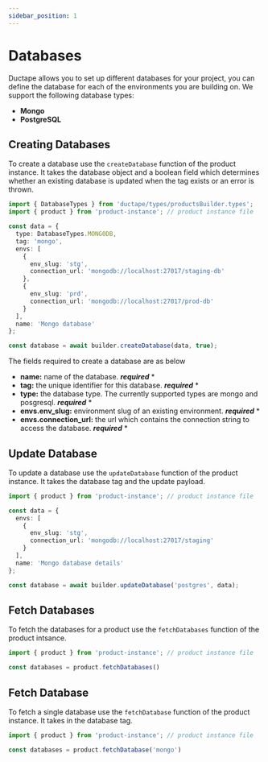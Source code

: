 ```yaml
---
sidebar_position: 1
---
```


# Databases

Ductape allows you to set up different databases for your project, you can define the database for each of the environments you are building on. We support the following database types:

- **Mongo**
- **PostgreSQL**

## Creating Databases

To create a database use the `createDatabase` function of the product instance. It takes the database object and a boolean field which determines whether an existing database is updated when the tag exists or an error is thrown.

```typescript
import { DatabaseTypes } from 'ductape/types/productsBuilder.types';
import { product } from 'product-instance'; // product instance file

const data = {
  type: DatabaseTypes.MONG0DB,
  tag: 'mongo',
  envs: [
    {
      env_slug: 'stg',
      connection_url: 'mongodb://localhost:27017/staging-db'
    },
    {
      env_slug: 'prd',
      connection_url: 'mongodb://localhost:27017/prod-db'
    }
  ],
  name: 'Mongo database'
};

const database = await builder.createDatabase(data, true);
```

The fields required to create a database are as below

- **name:** name of the database. ***required*** *
- **tag:** the unique identifier for this database. ***required*** *
- **type:** the database type. The currently supported types are mongo and posgresql. ***required*** *
- **envs.env_slug:** environment slug of an existing environment. ***required*** *
- **envs.connection_url:** the url which contains the connection string to access the database. ***required*** *

## Update Database

To update a database use the `updateDatabase` function of the product instance. It takes the database tag and the update payload.

```typescript
import { product } from 'product-instance'; // product instance file

const data = {
  envs: [
    {
      env_slug: 'stg',
      connection_url: 'mongodb://localhost:27017/staging'
    }
  ],
  name: 'Mongo database details'
};

const database = await builder.updateDatabase('postgres', data);
```

## Fetch Databases

To fetch the databases for a product use the `fetchDatabases` function of the product intsance.

```typescript
import { product } from 'product-instance'; // product instance file

const databases = product.fetchDatabases()
```

## Fetch Database

To fetch a single database use the `fetchDatabase` function of the product instance. It takes in the database tag.

```typescript
import { product } from 'product-instance'; // product instance file

const databases = product.fetchDatabase('mongo')
```
